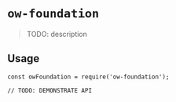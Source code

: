# `ow-foundation`

> TODO: description

## Usage

```
const owFoundation = require('ow-foundation');

// TODO: DEMONSTRATE API
```
